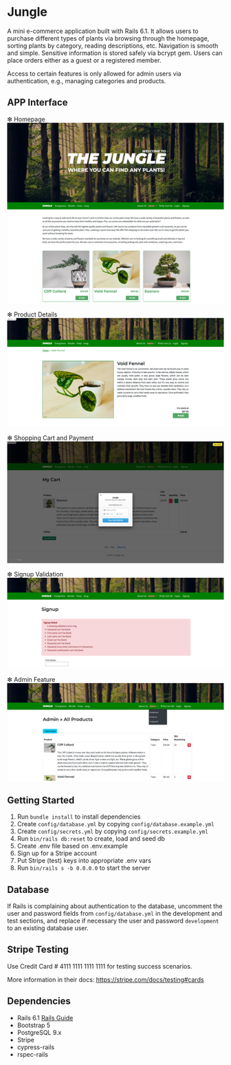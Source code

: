 # Jungle

A mini e-commerce application built with Rails 6.1. It allows users to purchase different types of plants via browsing through the homepage, sorting plants by category, reading descriptions, etc. Navigation is smooth and simple. Sensitive information is stored safely via bcrypt gem. Users can place orders either as a guest or a registered member.

Access to certain features is only allowed for admin users via authentication, e.g., managing categories and products.


## APP Interface
❇︎ Homepage
![Homepage](https://github.com/lorraineC26/jungle-rails/blob/master/doc/homepage.png?raw=true)

❇︎ Product Details
![Product Details](https://github.com/lorraineC26/jungle-rails/blob/master/doc/product-details.png?raw=true)

❇︎ Shopping Cart and Payment
![Shopping Cart and Payment](https://github.com/lorraineC26/jungle-rails/blob/master/doc/my-cart.png?raw=true)

❇︎ Signup Validation
![Signup Validation](https://github.com/lorraineC26/jungle-rails/blob/master/doc/signup-validation.png?raw=true)

❇︎ Admin Feature
![Admin Feature](https://github.com/lorraineC26/jungle-rails/blob/master/doc/admin.png?raw=true)


## Getting Started

1. Run `bundle install` to install dependencies
2. Create `config/database.yml` by copying `config/database.example.yml`
3. Create `config/secrets.yml` by copying `config/secrets.example.yml`
4. Run `bin/rails db:reset` to create, load and seed db
5. Create .env file based on .env.example
6. Sign up for a Stripe account
7. Put Stripe (test) keys into appropriate .env vars
8. Run `bin/rails s -b 0.0.0.0` to start the server

## Database

If Rails is complaining about authentication to the database, uncomment the user and password fields from `config/database.yml` in the development and test sections, and replace if necessary the user and password `development` to an existing database user.

## Stripe Testing

Use Credit Card # 4111 1111 1111 1111 for testing success scenarios.

More information in their docs: <https://stripe.com/docs/testing#cards>

## Dependencies

- Rails 6.1 [Rails Guide](http://guides.rubyonrails.org/v6.1/)
- Bootstrap 5
- PostgreSQL 9.x
- Stripe
- cypress-rails
- rspec-rails
